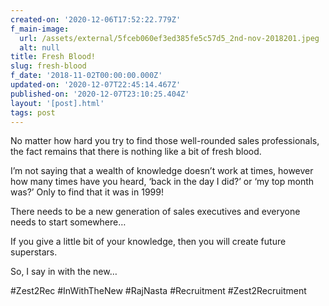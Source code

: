 ```yaml
---
created-on: '2020-12-06T17:52:22.779Z'
f_main-image:
  url: /assets/external/5fceb060ef3ed385fe5c57d5_2nd-nov-2018201.jpeg
  alt: null
title: Fresh Blood!
slug: fresh-blood
f_date: '2018-11-02T00:00:00.000Z'
updated-on: '2020-12-07T22:45:14.467Z'
published-on: '2020-12-07T23:10:25.404Z'
layout: '[post].html'
tags: post
---
```


No matter how hard you try to find those well-rounded sales professionals, the fact remains that there is nothing like a bit of fresh blood.

I’m not saying that a wealth of knowledge doesn’t work at times, however how many times have you heard, ‘back in the day I did?’ or ‘my top month was?’ Only to find that it was in 1999!

There needs to be a new generation of sales executives and everyone needs to start somewhere…

If you give a little bit of your knowledge, then you will create future superstars.

So, I say in with the new…

#Zest2Rec #InWithTheNew #RajNasta #Recruitment #Zest2Recruitment
